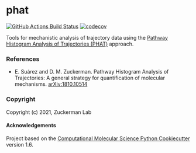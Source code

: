 phat
==============================
[//]: # (Badges)
[![GitHub Actions Build Status](https://github.com/REPLACE_WITH_OWNER_ACCOUNT/phat/workflows/CI/badge.svg)](https://github.com/REPLACE_WITH_OWNER_ACCOUNT/phat/actions?query=workflow%3ACI)
[![codecov](https://codecov.io/gh/REPLACE_WITH_OWNER_ACCOUNT/phat/branch/master/graph/badge.svg)](https://codecov.io/gh/REPLACE_WITH_OWNER_ACCOUNT/phat/branch/master)


Tools for mechanistic analysis of trajectory data using the [Pathway Histogram Analysis of Trajectories (PHAT)](https://arxiv.org/abs/1810.10514) approach.


### References

- E. Suárez and D. M. Zuckerman. Pathway Histogram Analysis of Trajectories: A general strategy for quantification of molecular mechanisms. [arXiv:1810.10514](https://arxiv.org/abs/1810.10514)


### Copyright

Copyright (c) 2021, Zuckerman Lab


#### Acknowledgements
 
Project based on the 
[Computational Molecular Science Python Cookiecutter](https://github.com/molssi/cookiecutter-cms) version 1.6.
